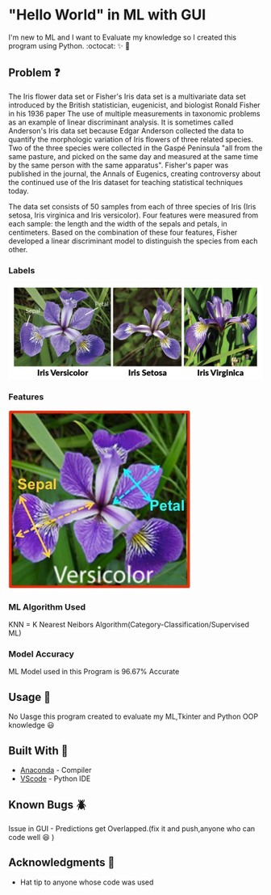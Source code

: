 # "Hello World" in ML with GUI

I'm new to ML and I want to Evaluate my knowledge so I created this program using Python.
:octocat: :sparkles: :rocket:

## Problem :question:

The Iris flower data set or Fisher's Iris data set is a multivariate data set introduced by the British statistician, eugenicist, and biologist Ronald Fisher in his 1936 paper The use of multiple measurements in taxonomic problems as an example of linear discriminant analysis. It is sometimes called Anderson's Iris data set because Edgar Anderson collected the data to quantify the morphologic variation of Iris flowers of three related species. Two of the three species were collected in the Gaspé Peninsula "all from the same pasture, and picked on the same day and measured at the same time by the same person with the same apparatus". Fisher's paper was published in the journal, the Annals of Eugenics, creating controversy about the continued use of the Iris dataset for teaching statistical techniques today.

The data set consists of 50 samples from each of three species of Iris (Iris setosa, Iris virginica and Iris versicolor). Four features were measured from each sample: the length and the width of the sepals and petals, in centimeters. Based on the combination of these four features, Fisher developed a linear discriminant model to distinguish the species from each other.

### Labels

![img](src/3.png)

### Features

![img](src/f.png)

### ML Algorithm Used

KNN = K Nearest Neibors Algorithm(Category-Classification/Supervised ML)

### Model Accuracy

ML Model used in this Program is 96.67% Accurate

## Usage :mag_right:

No Uasge this program created to evaluate my ML,Tkinter and Python OOP knowledge :smiley:

## Built With :wrench:

* [Anaconda](http://www.dropwizard.io/1.0.2/docs/) - Compiler
* [VScode](https://code.visualstudio.com/) - Python IDE

## Known Bugs :beetle:

Issue in GUI - Predictions get Overlapped.(fix it and push,anyone who can code well :laughing: )

## Acknowledgments :muscle:

* Hat tip to anyone whose code was used
